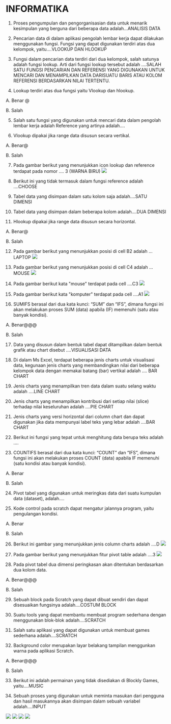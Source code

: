 # INFORMATIKA
1.	Proses pengumpulan dan pengorganisasian data untuk menarik kesimpulan yang berguna dari beberapa data adalah…ANALISIS DATA



2.	Pencarian data di dalam aplikasi pengolah lembar kerja dapat dilakukan menggunakan fungsi. Fungsi yang dapat digunakan terdiri atas dua kelompok, yaitu….VLOOKUP DAN HLOOKUP



3.	Fungsi dalam pencarian data terdiri dari dua kelompok, salah satunya adalah fungsi lookup. Arti dari fungsi lookup tersebut adalah ….SALAH SATU FUNGSI PENCARIAN DAN REFERENSI YANG DIGUNAKAN UNTUK MENCARI DAN MENAMPILKAN DATA DARISUATU BARIS ATAU KOLOM REFERENSI BERDASARKAN NILAI TERTENTU.





4.	Lookup terdiri atas dua fungsi yaitu Vlookup dan hlookup.

A.	Benar @

B.	Salah





5.	Salah satu fungsi yang digunakan untuk mencari data dalam pengolah lembar kerja adalah Reference yang artinya adalah….



6.	Vlookup dipakai jika range data disusun secara vertikal.

A.	Benar@

B.	Salah 



7.	Pada gambar berikut yang menunjukkan icon lookup dan reference terdapat pada nomor …. 3 (WARNA BIRU) 
![](INFORMATIKA/no7.jpg) 
 



8.	Berikut ini yang tidak termasuk dalam fungsi reference adalah ….CHOOSE



9.	Tabel data yang disimpan dalam satu kolom saja adalah….SATU DIMENSI



10.	Tabel data yang disimpan dalam beberapa kolom adalah….DUA DIMENSI



11.	Hlookup dipakai jika range data disusun secara horizontal.

A.	Benar@

B.	Salah 









12.	Pada gambar berikut yang menunjukkan posisi di cell B2 adalah …LAPTOP
![](INFORMATIKA/no12.jpg) 


 





13.	Pada gambar berikut yang menunjukkan posisi di cell C4 adalah …MOUSE
![](INFORMATIKA/no13.jpg) 
















14.	Pada gambar berikut kata "mouse"  terdapat pada cell ….C3
![](INFORMATIKA/no14.jpg) 
















 



15.	Pada gambar berikut kata "komputer" terdapat pada cell ….A1
![](INFORMATIKA/no15.jpg) 
















  

16.	SUMIFS berasal dari dua kata kunci: “SUM” dan “IFS”, dimana fungsi ini akan melakukan proses SUM (data) apabila (IF) memenuhi (satu atau banyak kondisi).

A.	Benar@@@

B.	Salah



17.	Data yang disusun dalam bentuk tabel dapat ditampilkan dalam bentuk grafik atau chart disebut ….VISUALISASI DATA



18.	Di dalam Ms Excel, terdapat beberapa jenis charts untuk visualisasi data, kegunaan jenis charts yang membandingkan nilai dari beberapa kelompok data dengan memakai batang (bar) vertikal adalah …. BAR CHART



19.	Jenis charts yang menampilkan tren data dalam suatu selang waktu adalah ….LINE CHART



20.	Jenis charts yang menampilkan kontribusi dari setiap nilai (slice) terhadap nilai keseluruhan adalah ….PIE CHART



21.	Jenis charts yang versi horizontal dari column chart dan dapat digunakan jika data mempunyai label teks yang lebar adalah ….BAR CHART



22.	Berikut ini fungsi yang tepat untuk menghitung data berupa teks adalah ….  



23.	COUNTIFS berasal dari dua kata kunci: “COUNT” dan “IFS”, dimana fungsi ini akan melakukan proses COUNT (data) apabila IF memenuhi (satu kondisi atau banyak kondisi).

A.	Benar

B.	Salah



24.	Pivot tabel yang digunakan untuk meringkas data dari suatu kumpulan data (dataset), adalah….



25.	Kode control pada scratch dapat mengatur jalannya program, yaitu pengulangan kondisi.

A.	Benar

B.	Salah





26.	Berikut ini gambar yang menunjukkan jenis column charts adalah ….D
![](INFORMATIKA/no26.jpg) 








27.	Pada gambar berikut yang menunjukkan fitur pivot table adalah ….3
![](INFORMATIKA/no27.jpg) 
 





28.	Pada pivot tabel dua dimensi peringkasan akan ditentukan berdasarkan dua kolom data.

A.	Benar@@@

B.	Salah



29.	Sebuah block pada Scratch yang dapat dibuat sendiri dan dapat disesuaikan fungsinya adalah….COSTUM BLOCK



30.	Suatu tools yang dapat membantu membuat program sederhana dengan menggunakan blok-blok adalah….SCRATCH



31.	Salah satu aplikasi yang dapat digunakan untuk membuat games sederhana adalah….SCRATCH



32.	Background color merupakan layar belakang tampilan menggunkan warna pada aplikasi Scratch.

A.	Benar@@@

B.	Salah



33.	Berikut ini adalah permainan yang tidak disediakan di Blockly Games, yaitu….MUSIC



34.	Sebuah proses yang digunakan untuk meminta masukan dari pengguna dan hasil masukannya akan disimpan dalam sebuah variabel adalah….INPUT

![](INGGRIS/1.jpg) 
![](INGGRIS/2.jpg) 
![](INGGRIS/3.jpg) 
![](INGGRIS/4.jpg) 

